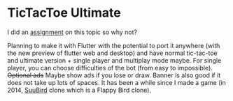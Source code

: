 # TicTacToe Ultimate
I did an [assignment](https://github.com/HenryQuan/AI3411) on this topic so why not?

Planning to make it with Flutter with the potential to port it anywhere (with the new preview of flutter web and desktop) and have normal tic-tac-toe and ultimate version + single player and multiplay mode maybe. For single player, you can choose difficulties of the bot (from easy to impossible). ~~Optional ads~~ Maybe show ads if you lose or draw. Banner is also good if it does not take up lots of spaces.
It has been a while since I made a game (in 2014, [SuuBird](https://github.com/0xsuu/SuuBird) clone which is a Flappy Bird clone).

